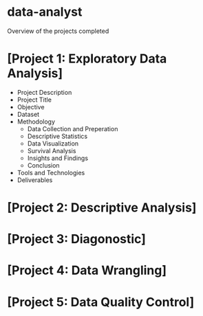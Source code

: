 # data-analyst
Overview of the projects completed
# [Project 1: Exploratory Data Analysis]
- Project Description
- Project Title
- Objective
- Dataset
- Methodology
  - Data Collection and Preperation
  - Descriptive Statistics
  - Data Visualization
  - Survival Analysis
  - Insights and Findings
  - Conclusion
- Tools and Technologies
- Deliverables

# [Project 2: Descriptive Analysis]
# [Project 3: Diagonostic]
# [Project 4: Data Wrangling]
# [Project 5: Data Quality Control]


